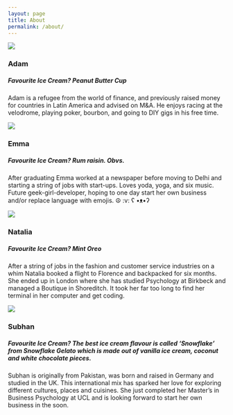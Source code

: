 ```yaml
---
layout: page
title: About
permalink: /about/
---
```


<div class="row">
  <div class="col-lg-6 col-md-6 col-sm-6 col-sx-12">
    <div class="thumbnail">
      <div id="img">
        <img src="/blog/images/about/adam.jpg">
      </div>
      <div class="caption">
        <h3 id="name">Adam</h3>
        <h5 id="icecream">Favourite Ice Cream? <span>Peanut Butter Cup</span></h5>
        <p id="bio"> Adam is a refugee from the world of finance, and previously raised money for countries in Latin America and advised on M&A. He enjoys racing at the velodrome, playing poker, bourbon, and going to DIY gigs in his free time.</p>
      </div>
    </div>
  </div>

  <div class="col-lg-6 col-md-6 col-sm-6 col-sx-12">
    <div class="thumbnail">
      <div id="img">
        <img src="/blog/images/about/emma.jpg">
      </div>
      <div class="caption">
        <h3 id="name">Emma</h3>
        <h5 id="icecream">Favourite Ice Cream? <span>Rum raisin. Obvs.</span></h5>
        <p id="bio"> After graduating Emma worked at a newspaper before moving to Delhi and starting a string of jobs with start-ups. Loves yoda, yoga, and six music. Future geek-girl-developer, hoping to one day start her own business and/or replace language with emojis. ☮ :v: ʕ •ᴥ•ʔ </p>
      </div>
    </div>
  </div>

  <div class="col-lg-6 col-md-6 col-sm-6 col-sx-12">
    <div class="thumbnail">
      <div id="img">
        <img src="/blog/images/about/natalia.jpg">
      </div>
      <div class="caption">
        <h3 id="name">Natalia</h3>
        <h5 id="icecream">Favourite Ice Cream? <span>Mint Oreo</span></h5>
        <p id="bio">After a string of jobs in the fashion and customer service industries on a whim Natalia booked a flight to Florence and backpacked for six months. She ended up in London where she has studied Psychology at Birkbeck and managed a Boutique in Shoreditch. It took her far too long to find her terminal in her computer and get coding. </p>
      </div>
    </div>
  </div>

  <div class="col-lg-6 col-md-6 col-sm-6 col-sx-12">
    <div class="thumbnail">
      <div id="img">
        <img src="/blog/images/about/subhan.jpg">
      </div>
      <div class="caption">
        <h3 id="name">Subhan</h3>
        <h5 id="icecream">Favourite Ice Cream? <span>The best ice cream flavour is called ‘Snowflake’ from Snowflake Gelato which is made out of vanilla ice cream, coconut and white chocolate pieces.</span></h5>
        <p id="bio"> Subhan is originally from Pakistan, was born and raised in Germany and studied in the UK. This international mix has sparked her love for exploring different cultures, places and cuisines. She just completed her Master’s in Business Psychology at UCL and is looking forward to start her own business in the soon.</p>
      </div>
    </div>
  </div>
</div>